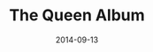 ---
type: compilation
title: The Queen Album
date: 2014-09-13
img: /images/compilations/the-queen-album.jpg
discs:
  - tracks:
    - Bohemian Rhapsody
    - title: Crazy Little Thing Called Love
      subtitle: Alternate version
    - Save Me
    - Flick Of The Wrist
    - title: Lily Of The Valley
      subtitle: Alternate version
    - Don't Stop Me Now
    - Killer Queen
    - Good Old-Fashioned Lover Boy
    - Ogre Battle
    - All Dead, All Dead
    - Mustapha
    - Fat Bottomed Girls
    - Jealousy
    - Bicycle Race
    - "'39"
    - Tie Your Mother Down
    - title: Dear Friends
      subtitle: Alternate version
    - Seven Seas Of Rhye
    - Lazing On A Sunday Afternoon
    - Under Pressure
    - Somebody To Love
    - We Will Rock You
    - We Are The Champions
    - God Save The Queen
---